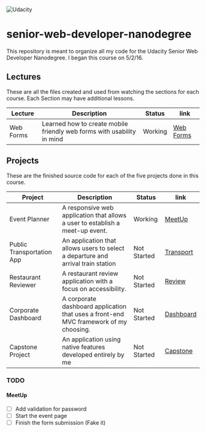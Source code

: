 ![Udacity](https://pbs.twimg.com/profile_images/703090165976162305/XU5nh5a9_400x400.jpg)

# senior-web-developer-nanodegree

This repository is meant to organize all my code for the Udacity Senior Web Developer Nanodegree. I began this course on 5/2/16.

## Lectures

These are all the files created and used from watching the sections for each course. Each Section may have additional lessons.

Lecture   | Description                                                            | Status  | link
--------- | ---------------------------------------------------------------------- | ------- | ------------------------------
Web Forms | Learned how to create mobile friendly web forms with usability in mind | Working | [Web Forms](/Lecture/WebForms)

## Projects

These are the finished source code for each of the five projects done in this course.

Project                   | Description                                                                           | Status      | link
------------------------- | ------------------------------------------------------------------------------------- | ----------- | --------------------------------
Event Planner             | A responsive web application that allows a user to establish a meet-up event.         | Working     | [MeetUp](/Projects/MeetUp)
Public Transportation App | An application that allows users to select a departure and arrival train station      | Not Started | [Transport](/Projects/Transport)
Restaurant Reviewer       | A restaurant review application with a focus on accessibility.                        | Not Started | [Review](/Projects/Review)
Corporate Dashboard       | A corporate dashboard application that uses a front-end MVC framework of my choosing. | Not Started | [Dashboard](/Projects/Dashboard)
Capstone Project          | An application using native features developed entirely by me                         | Not Started | [Capstone](/Projects/Capstone)

### TODO

#### MeetUp

- [ ] Add validation for password
- [ ] Start the event page
- [ ] Finish the form submission (Fake it)
